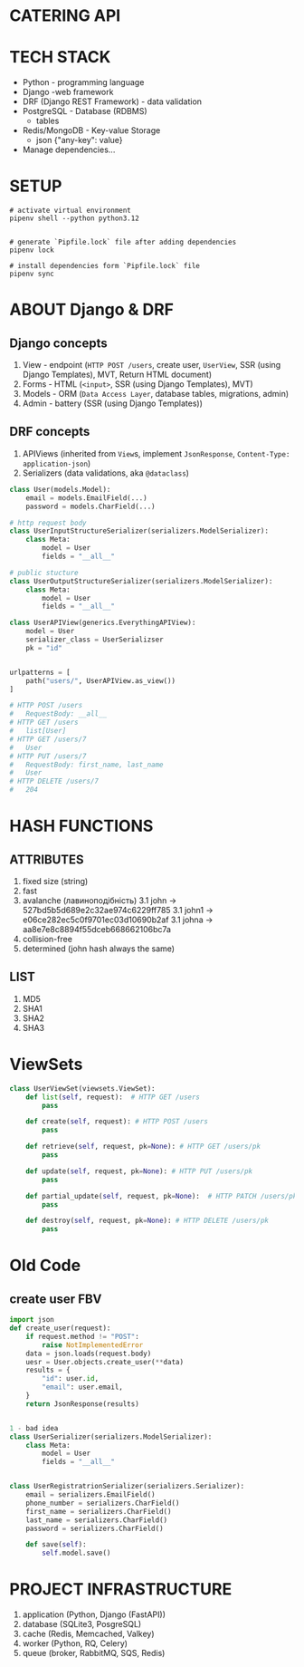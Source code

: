 # CATERING API

# TECH STACK

- Python - programming language
- Django -web framework
- DRF (Django REST Framework) - data validation
- PostgreSQL - Database (RDBMS)
  - tables
- Redis/MongoDB - Key-value Storage
  - json {"any-key": value}
- Manage dependencies...

# SETUP

```shell
# activate virtual environment
pipenv shell --python python3.12


# generate `Pipfile.lock` file after adding dependencies
pipenv lock

# install dependencies form `Pipfile.lock` file
pipenv sync
```

# ABOUT Django & DRF

## Django concepts

1. View - endpoint (`HTTP POST /users`, create user, `UserView`, SSR (using Django Templates), MVT, Return HTML document)
2. Forms - HTML (`<input>`, SSR (using Django Templates), MVT)
3. Models - ORM (`Data Access Layer`, database tables, migrations, admin)
4. Admin - battery (SSR (using Django Templates))

## DRF concepts

1. APIViews (inherited from `View`s, implement `JsonResponse`, `Content-Type: application-json`)
2. Serializers (data validations, aka `@dataclass`)

```python
class User(models.Model):
    email = models.EmailField(...)
    password = models.CharField(...)

# http request body
class UserInputStructureSerializer(serializers.ModelSerializer):
    class Meta:
        model = User
        fields = "__all__"

# public stucture
class UserOutputStructureSerializer(serializers.ModelSerializer):
    class Meta:
        model = User
        fields = "__all__"

class UserAPIView(generics.EverythingAPIView):
    model = User
    serializer_class = UserSerializser
    pk = "id"


urlpatterns = [
    path("users/", UserAPIView.as_view())
]

# HTTP POST /users
#   RequestBody: __all__
# HTTP GET /users
#   list[User]
# HTTP GET /users/7
#   User
# HTTP PUT /users/7
#   RequestBody: first_name, last_name
#   User
# HTTP DELETE /users/7
#   204
```

# HASH FUNCTIONS

## ATTRIBUTES

1. fixed size (string)
2. fast
3. avalanche (лавиноподібність)
   3.1 john -> 527bd5b5d689e2c32ae974c6229ff785
   3.1 john1 -> e06ce282ec5c0f9701ec03d10690b2af
   3.1 johna -> aa8e7e8c8894f55dceb668662106bc7a
4. collision-free
5. determined (john hash always the same)

## LIST

1. MD5
2. SHA1
3. SHA2
4. SHA3

# ViewSets

```python
class UserViewSet(viewsets.ViewSet):
    def list(self, request):  # HTTP GET /users
        pass

    def create(self, request): # HTTP POST /users
        pass

    def retrieve(self, request, pk=None): # HTTP GET /users/pk
        pass

    def update(self, request, pk=None): # HTTP PUT /users/pk
        pass

    def partial_update(self, request, pk=None):  # HTTP PATCH /users/pk
        pass

    def destroy(self, request, pk=None): # HTTP DELETE /users/pk
        pass
```

# Old Code

## create user FBV

```python
import json
def create_user(request):
    if request.method != "POST":
        raise NotImplementedError
    data = json.loads(request.body)
    uesr = User.objects.create_user(**data)
    results = {
        "id": user.id,
        "email": user.email,
    }
    return JsonResponse(results)


1 - bad idea
class UserSerializer(serializers.ModelSerializer):
    class Meta:
        model = User
        fields = "__all__"


class UserRegistratrionSerializer(serializers.Serializer):
    email = serializers.EmailField()
    phone_number = serializers.CharField()
    first_name = serializers.CharField()
    last_name = serializers.CharField()
    password = serializers.CharField()

    def save(self):
        self.model.save()
```

# PROJECT INFRASTRUCTURE

1. application (Python, Django (FastAPI))
2. database (SQLite3, PosgreSQL)
3. cache (Redis, Memcached, Valkey)
4. worker (Python, RQ, Celery)
5. queue (broker, RabbitMQ, SQS, Redis)
